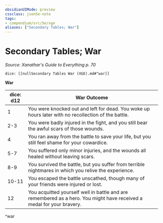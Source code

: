 ```yaml
---
obsidianUIMode: preview
cssclass: json5e-note
tags:
- compendium/src/5e/xge
aliases: ["Secondary Tables; War"]
---
```

# Secondary Tables; War
*Source: Xanathar's Guide to Everything p. 70* 

`dice: [[nullSecondary Tables War (XGE).md#^war]]`

**War**

| dice: d12 | War Outcome |
|-----------|-------------|
| 1 | You were knocked out and left for dead. You woke up hours later with no recollection of the battle. |
| 2-3 | You were badly injured in the fight, and you still bear the awful scars of those wounds. |
| 4 | You ran away from the battle to save your life, but you still feel shame for your cowardice. |
| 5-7 | You suffered only minor injuries, and the wounds all healed without leaving scars. |
| 8-9 | You survived the battle, but you suffer from terrible nightmares in which you relive the experience. |
| 10-11 | You escaped the battle unscathed, though many of your friends were injured or lost. |
| 12 | You acquitted yourself well in battle and are remembered as a hero. You might have received a medal for your bravery. |
^war